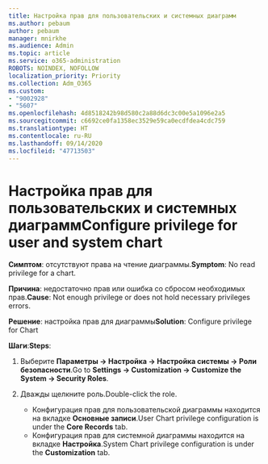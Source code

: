 ```yaml
---
title: Настройка прав для пользовательских и системных диаграмм
ms.author: pebaum
author: pebaum
manager: mnirkhe
ms.audience: Admin
ms.topic: article
ms.service: o365-administration
ROBOTS: NOINDEX, NOFOLLOW
localization_priority: Priority
ms.collection: Adm_O365
ms.custom:
- "9002928"
- "5607"
ms.openlocfilehash: 4d8518242b98d580c2a88d6dc3c00e5a1096e2a5
ms.sourcegitcommit: c6692ce0fa1358ec3529e59ca0ecdfdea4cdc759
ms.translationtype: HT
ms.contentlocale: ru-RU
ms.lasthandoff: 09/14/2020
ms.locfileid: "47713503"
---
```

# <a name="configure-privilege-for-user-and-system-chart"></a><span data-ttu-id="8d7c6-102">Настройка прав для пользовательских и системных диаграмм</span><span class="sxs-lookup"><span data-stu-id="8d7c6-102">Configure privilege for user and system chart</span></span>

<span data-ttu-id="8d7c6-103">**Симптом**: отсутствуют права на чтение диаграммы.</span><span class="sxs-lookup"><span data-stu-id="8d7c6-103">**Symptom**: No read privilege for a chart.</span></span>

<span data-ttu-id="8d7c6-104">**Причина**: недостаточно прав или ошибка со сбросом необходимых прав.</span><span class="sxs-lookup"><span data-stu-id="8d7c6-104">**Cause**: Not enough privilege or does not hold necessary privileges errors.</span></span>

<span data-ttu-id="8d7c6-105">**Решение**: настройка прав для диаграммы</span><span class="sxs-lookup"><span data-stu-id="8d7c6-105">**Solution**: Configure privilege for Chart</span></span>

<span data-ttu-id="8d7c6-106">**Шаги**:</span><span class="sxs-lookup"><span data-stu-id="8d7c6-106">**Steps**:</span></span>

1. <span data-ttu-id="8d7c6-107">Выберите **Параметры -> Настройка -> Настройка системы -> Роли безопасности**.</span><span class="sxs-lookup"><span data-stu-id="8d7c6-107">Go to **Settings -> Customization -> Customize the System -> Security Roles**.</span></span>

2. <span data-ttu-id="8d7c6-108">Дважды щелкните роль.</span><span class="sxs-lookup"><span data-stu-id="8d7c6-108">Double-click the role.</span></span>

    - <span data-ttu-id="8d7c6-109">Конфигурация прав для пользовательской диаграммы находится на вкладке **Основные записи**.</span><span class="sxs-lookup"><span data-stu-id="8d7c6-109">User Chart privilege configuration is under the **Core Records** tab.</span></span>
    - <span data-ttu-id="8d7c6-110">Конфигурация прав для системной диаграммы находится на вкладке **Настройка**.</span><span class="sxs-lookup"><span data-stu-id="8d7c6-110">System Chart privilege configuration is under the **Customization** tab.</span></span>
